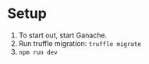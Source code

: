 # Setup

1. To start out, start Ganache.
2. Run truffle migration: `truffle migrate`
3. `npm run dev`

